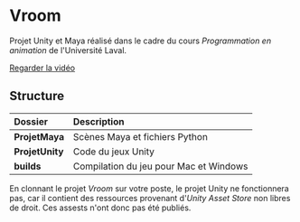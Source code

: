 # Vroom
Projet Unity et Maya réalisé dans le cadre du cours *Programmation en animation* de l'Université Laval.

[Regarder la vidéo](https://www.youtube.com/watch?v=LJY5BTWHYGc)

## Structure
| Dossier |  Description |
|:---|:---|
| **ProjetMaya** | Scènes Maya et fichiers Python |
| **ProjetUnity** | Code du jeux Unity |
| **builds** | Compilation du jeu pour Mac et Windows|

En clonnant le projet *Vroom* sur votre poste, le projet Unity ne fonctionnera pas, car il contient des ressources provenant d'*Unity Asset Store* non libres de droit. Ces assests n'ont donc pas été publiés.
